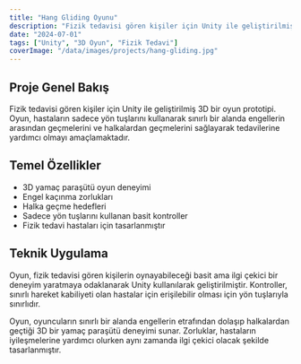 ```yaml
---
title: "Hang Gliding Oyunu"
description: "Fizik tedavisi gören kişiler için Unity ile geliştirilmiş 3D bir oyun prototipi."
date: "2024-07-01"
tags: ["Unity", "3D Oyun", "Fizik Tedavi"]
coverImage: "/data/images/projects/hang-gliding.jpg"
---
```


## Proje Genel Bakış

Fizik tedavisi gören kişiler için Unity ile geliştirilmiş 3D bir oyun prototipi. Oyun, hastaların sadece yön tuşlarını kullanarak sınırlı bir alanda engellerin arasından geçmelerini ve halkalardan geçmelerini sağlayarak tedavilerine yardımcı olmayı amaçlamaktadır.

## Temel Özellikler

- 3D yamaç paraşütü oyun deneyimi
- Engel kaçınma zorlukları
- Halka geçme hedefleri
- Sadece yön tuşlarını kullanan basit kontroller
- Fizik tedavi hastaları için tasarlanmıştır

## Teknik Uygulama

Oyun, fizik tedavisi gören kişilerin oynayabileceği basit ama ilgi çekici bir deneyim yaratmaya odaklanarak Unity kullanılarak geliştirilmiştir. Kontroller, sınırlı hareket kabiliyeti olan hastalar için erişilebilir olması için yön tuşlarıyla sınırlıdır.

Oyun, oyuncuların sınırlı bir alanda engellerin etrafından dolaşıp halkalardan geçtiği 3D bir yamaç paraşütü deneyimi sunar. Zorluklar, hastaların iyileşmelerine yardımcı olurken aynı zamanda ilgi çekici olacak şekilde tasarlanmıştır.

